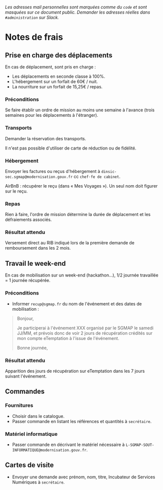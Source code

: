 _Les adresses mail personnelles sont marquées comme du `code` et sont masquées sur ce document public. Demander les adresses réelles dans `#administration` sur Slack._


Notes de frais
==============

Prise en charge des déplacements
--------------------------------

En cas de déplacement, sont pris en charge :

- Les déplacements en seconde classe à 100%.
- L'hébergement sur un forfait de 60€ / nuit.
- La nourriture sur un forfait de 15,25€ / repas.


### Préconditions

Se faire établir un ordre de mission au moins une semaine à l'avance (trois semaines pour les déplacements à l'étranger).


### Transports

Demander la réservation des transports.

Il n'est pas possible d'utiliser de carte de réduction ou de fidélité.


### Hébergement

Envoyer les factures ou reçus d'hébergement à `dinsic-sec.sgmap@modernisation.gouv.fr` cc `chef·fe de cabinet`.

AirBnB : récupérer le reçu (dans « Mes Voyages »). Un seul nom doit figurer sur le reçu.


### Repas

Rien à faire, l'ordre de mission détermine la durée de déplacement et les défraiements associés.


### Résultat attendu

Versement direct au RIB indiqué lors de la première demande de remboursement dans les 2 mois.


Travail le week-end
-------------------

En cas de mobilisation sur un week-end (hackathon…), 1/2 journée travaillée = 1 journée récupérée.


### Préconditions

- Informer `recup@sgmap.fr` du nom de l'événement et des dates de mobilisation :

> Bonjour,
>
> Je participerai à l'événement XXX organisé par le SGMAP le samedi JJ/MM, et prévois donc de voir 2 jours de récupération crédités sur mon compte eTemptation à l'issue de l'événement.
>
> Bonne journée,


### Résultat attendu

Apparition des jours de récupération sur eTemptation dans les 7 jours suivant l'événement.


Commandes
---------

### Fournitures

- Choisir dans le catalogue.
- Passer commande en listant les références et quantités à `secrétaire`.


### Matériel informatique

- Passer commande en décrivant le matériel nécessaire à `L-SGMAP-SOUT-INFORMATIQUE@modernisation.gouv.fr`.


Cartes de visite
----------------

- Envoyer une demande avec prénom, nom, titre, Incubateur de Services Numériques à `secrétaire`.


